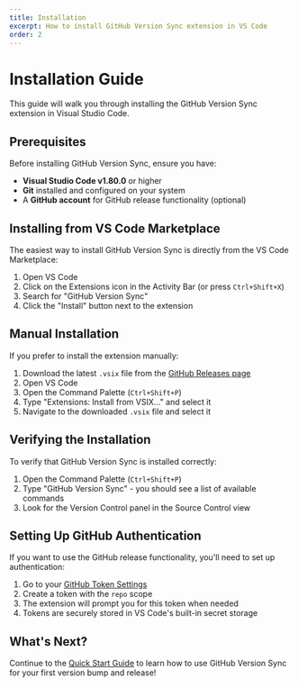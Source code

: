 ```yaml
---
title: Installation
excerpt: How to install GitHub Version Sync extension in VS Code
order: 2
---
```


# Installation Guide

This guide will walk you through installing the GitHub Version Sync extension in Visual Studio Code.

## Prerequisites

Before installing GitHub Version Sync, ensure you have:

- **Visual Studio Code v1.80.0** or higher
- **Git** installed and configured on your system
- A **GitHub account** for GitHub release functionality (optional)

## Installing from VS Code Marketplace

The easiest way to install GitHub Version Sync is directly from the VS Code Marketplace:

1. Open VS Code
2. Click on the Extensions icon in the Activity Bar (or press `Ctrl+Shift+X`)
3. Search for "GitHub Version Sync"
4. Click the "Install" button next to the extension

## Manual Installation

If you prefer to install the extension manually:

1. Download the latest `.vsix` file from the [GitHub Releases page](https://github.com/Triex/GitHub-VersionSync/releases)
2. Open VS Code
3. Open the Command Palette (`Ctrl+Shift+P`)
4. Type "Extensions: Install from VSIX..." and select it
5. Navigate to the downloaded `.vsix` file and select it

## Verifying the Installation

To verify that GitHub Version Sync is installed correctly:

1. Open the Command Palette (`Ctrl+Shift+P`)
2. Type "GitHub Version Sync" - you should see a list of available commands
3. Look for the Version Control panel in the Source Control view

## Setting Up GitHub Authentication

If you want to use the GitHub release functionality, you'll need to set up authentication:

1. Go to your [GitHub Token Settings](https://github.com/settings/tokens)
2. Create a token with the `repo` scope
3. The extension will prompt you for this token when needed
4. Tokens are securely stored in VS Code's built-in secret storage

## What's Next?

Continue to the [Quick Start Guide](./quick-start) to learn how to use GitHub Version Sync for your first version bump and release!

